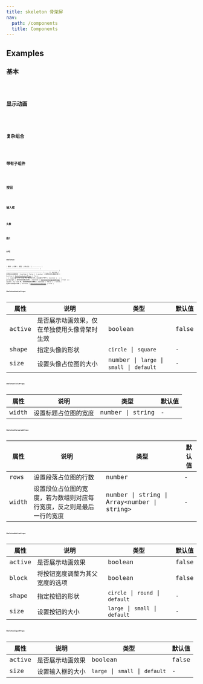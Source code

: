 ```yaml
---
title: skeleton 骨架屏
nav:
  path: /components
  title: Components
---
```


## Examples

### 基本

<code src="./demo/basic" />

### 显示动画

<code src="./demo/active" />

### 复杂组合

<code src="./demo/complex" />

### 带有子组件

<code src="./demo/children" />

### 按钮

<code src="./demo/button" />

### 输入框

<code src="./demo/input" />

### 头像

<code src="./demo/avatar" />

### 图片

<code src="./demo/image" />

## API

### Skeleton

| 属性      | 说明                                   | 类型                                                         | 默认值                                    |
| --------- | -------------------------------------- | ------------------------------------------------------------ | ----------------------------------------- | ---- |
| active    | 是否展示动画效果                       | boolean                                                      | false                                     |
| avatar    | 是否显示头像展位图                     | boolean \| [SkeletonAvatarProps](#SkeletonAvatarProps)       | false                                     |
| loading   | 为 true 时，显示占位符，反之展示子组件 | boolean                                                      | -                                         |
| paragraph | 是否显示段落占位符                     | boolean \| [SkeletonParagraphProps](#SkeletonParagraphProps) | true                                      |
| round     | 为 true 时，段落和标题显示圆角         | boolean                                                      | false                                     |
| title     | 是否显示标题占位图                     | boolean                                                      | [SkeletonTitleProps](#SkeletonTitleProps) | true |

### SkeletonAvatarProps

| 属性   | 说明                                         | 类型                                      | 默认值 |
| ------ | -------------------------------------------- | ----------------------------------------- | ------ |
| active | 是否展示动画效果，仅在单独使用头像骨架时生效 | boolean                                   | false  |
| shape  | 指定头像的形状                               | `circle` \| `square`                      | -      |
| size   | 设置头像占位图的大小                         | number \| `large` \| `small` \| `default` | -      |

### SkeletonTitleProps

| 属性  | 说明                 | 类型             | 默认值 |
| ----- | -------------------- | ---------------- | ------ |
| width | 设置标题占位图的宽度 | number \| string | -      |

### SkeletonParagraphProps

| 属性  | 说明                                                                 | 类型                                           | 默认值 |
| ----- | -------------------------------------------------------------------- | ---------------------------------------------- | ------ |
| rows  | 设置段落占位图的行数                                                 | number                                         | -      |
| width | 设置段位占位图的宽度，若为数组则对应每行宽度，反之则是最后一行的宽度 | number \| string \| Array&lt;number \| string> | -      |

### SkeletonButtonProps

| 属性   | 说明                           | 类型                             | 默认值 |
| ------ | ------------------------------ | -------------------------------- | ------ |
| active | 是否展示动画效果               | boolean                          | false  |
| block  | 将按钮宽度调整为其父宽度的选项 | boolean                          | false  |
| shape  | 指定按钮的形状                 | `circle` \| `round` \| `default` | -      |
| size   | 设置按钮的大小                 | `large` \| `small` \| `default`  | -      |

### SkeletonInputProps

| 属性   | 说明             | 类型                            | 默认值 |
| ------ | ---------------- | ------------------------------- | ------ |
| active | 是否展示动画效果 | boolean                         | false  |
| size   | 设置输入框的大小 | `large` \| `small` \| `default` | -      |
